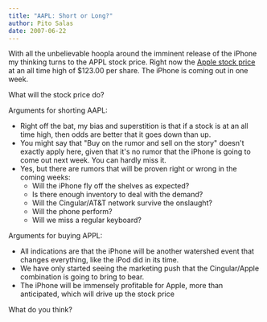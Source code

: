 ```yaml
---
title: "AAPL: Short or Long?"
author: Pito Salas
date: 2007-06-22
---
```




With all the unbelievable hoopla around the imminent release of the iPhone my
thinking turns to the APPL stock price. Right now the [Apple stock
price](<http://finance.yahoo.com/q?d=t&s=AAPL>) at an all time high of $123.00
per share. The iPhone is coming out in one week.

What will the stock price do?

Arguments for shorting AAPL:

  * Right off the bat, my bias and superstition is that if a stock is at an all time high, then odds are better that it goes down than up.
  * You might say that "Buy on the rumor and sell on the story" doesn't exactly apply here, given that it's no rumor that the iPhone is going to come out next week. You can hardly miss it.
  * Yes, but there are rumors that will be proven right or wrong in the coming weeks:
    * Will the iPhone fly off the shelves as expected?
    * Is there enough inventory to deal with the demand?
    * Will the Cingular/AT&T network survive the onslaught? 
    * Will the phone perform?
    * Will we miss a regular keyboard?

Arguments for buying APPL:  

  * All indications are that the iPhone will be another watershed event that changes everything, like the iPod did in its time.
  * We have only started seeing the marketing push that the Cingular/Apple combination is going to bring to bear.
  * The iPhone will be immensely profitable for Apple, more than anticipated, which will drive up the stock price

What do you think?


